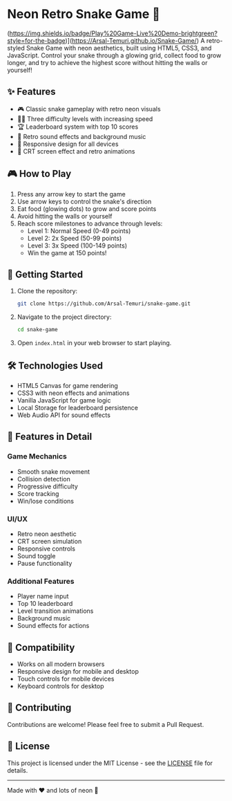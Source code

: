 # Neon Retro Snake Game 🐍

(https://img.shields.io/badge/Play%20Game-Live%20Demo-brightgreen?style=for-the-badge)](https://Arsal-Temuri.github.io/Snake-Game/)
A retro-styled Snake Game with neon aesthetics, built using HTML5, CSS3, and JavaScript. Control your snake through a glowing grid, collect food to grow longer, and try to achieve the highest score without hitting the walls or yourself!

## ✨ Features

- 🎮 Classic snake gameplay with retro neon visuals
- 🏃‍♂️ Three difficulty levels with increasing speed
- 🏆 Leaderboard system with top 10 scores
- 🎵 Retro sound effects and background music
- 📱 Responsive design for all devices
- 🌟 CRT screen effect and retro animations

## 🎮 How to Play

1. Press any arrow key to start the game
2. Use arrow keys to control the snake's direction
3. Eat food (glowing dots) to grow and score points
4. Avoid hitting the walls or yourself
5. Reach score milestones to advance through levels:
   - Level 1: Normal Speed (0-49 points)
   - Level 2: 2x Speed (50-99 points)
   - Level 3: 3x Speed (100-149 points)
   - Win the game at 150 points!

## 🚀 Getting Started

1. Clone the repository:

   ```bash
   git clone https://github.com/Arsal-Temuri/snake-game.git
   ```

2. Navigate to the project directory:

   ```bash
   cd snake-game
   ```

3. Open `index.html` in your web browser to start playing.

## 🛠️ Technologies Used

- HTML5 Canvas for game rendering
- CSS3 with neon effects and animations
- Vanilla JavaScript for game logic
- Local Storage for leaderboard persistence
- Web Audio API for sound effects

## 🎯 Features in Detail

### Game Mechanics

- Smooth snake movement
- Collision detection
- Progressive difficulty
- Score tracking
- Win/lose conditions

### UI/UX

- Retro neon aesthetic
- CRT screen simulation
- Responsive controls
- Sound toggle
- Pause functionality

### Additional Features

- Player name input
- Top 10 leaderboard
- Level transition animations
- Background music
- Sound effects for actions

## 📱 Compatibility

- Works on all modern browsers
- Responsive design for mobile and desktop
- Touch controls for mobile devices
- Keyboard controls for desktop

## 🤝 Contributing

Contributions are welcome! Please feel free to submit a Pull Request.

## 📄 License

This project is licensed under the MIT License - see the [LICENSE](LICENSE) file for details.

---
Made with ❤️ and lots of neon 🌟
